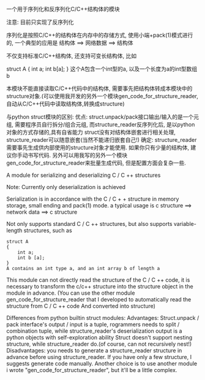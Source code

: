 一个用于序列化和反序列化C/C++结构体的模块

注意: 目前只实现了反序列化

序列化是按照C/C++的结构体在内存中的存储方式, 使用小端+pack(1)模式进行的, 一个典型的应用是 结构体 ==> 网络数据 ==> 结构体

不仅支持标准C/C++结构体, 还支持可变长结构体, 比如

struct A
{
	int a;
	int b[a];
}
这个A包含一个int型的a, 以及一个长度为a的int型数组b


本模块不能直接读取C/C++代码中的结构体, 需要事先把结构体转成本模块中的structure对象.(可以使用我开发的另外一个模块gen_code_for_structure_reader, 自动从C/C++代码中读取结构体,转换成structure)

与python struct模块的区别:
	优点:
		struct.unpack/pack接口输出/输入的是一个元组, 需要程序员自行拆分/组合元组, 而structure_reader反序列化后, 是以python对象的方式存储的,具有自省能力
		struct没有对结构体嵌套进行相关处理, structure_reader可以随意嵌套(当然不能递归嵌套自己!)
	确定:
		structure_reader需要事先生成供内部使用的structure对象才能使用. 如果你只有少量的结构体, 建议你手动书写代码. 另外可以用我写的另外一个模块gen_code_for_structure_reader来批量生成代码, 但是配置方面会复杂一些.




A module for serializing and deserializing C / C ++ structures

Note: Currently only deserialization is achieved

Serialization is in accordance with the C / C + + structure in memory storage, small ending and pack(1) mode. a typical usage is c structure ==> network data ==> c structure

Not only supports standard C / C ++ structures, but also supports variable-length structures, such as

	struct A
	{
		int a;
		int b [a];
	}
	A contains an int type a, and an int array b of length a

This module can not directly read the structure of the C / C ++ code, it is necessary to transform the c/c++ structure into the structure object in the module in advance. (You can use the other module gen_code_for_structure_reader that I developed to automatically read the structure from C / C ++ code And converted into structure)

Differences from python builtin struct modules:
	Advantages:
		Struct.unpack / pack interface's output / input is a tuple, rogrammers needs to split / combination tuple, while structure_reader's deserialization output is a python objects with self-exploration ability
		Struct doesn't support nesting structure, while structure_reader do.(of course, can not recursively nest!)
	Disadvantages:
		you needs to generate a structure_reader structure in advance before using structure_reader. If you have only a few structure, I suggests generate code manually. Another choice is to use another module i wrote "gen_code_for_structure_reader", but it'll be a little complex.

